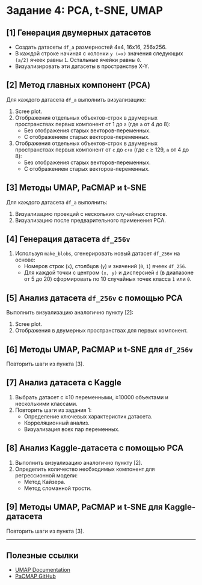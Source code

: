 # Задание 4: PCA, t-SNE, UMAP

## [1] Генерация двумерных датасетов
- Создать датасеты `df_a` размерностей 4x4, 16x16, 256x256.
- В каждой строке начиная с колонки `y (=x)` значения следующих `(a/2)` ячеек равны `1`. Остальные ячейки равны `0`.
- Визуализировать эти датасеты в пространстве X-Y.

## [2] Метод главных компонент (PCA)
Для каждого датасета `df_a` выполнить визуализацию:
1. Scree plot.
2. Отображения отдельных объектов-строк в двумерных пространствах первых компонент от 1 до `a` (где `a` от 4 до 8):
   - Без отображения старых векторов-переменных.
   - С отображением старых векторов-переменных.
3. Отображения отдельных объектов-строк в двумерных пространствах первых компонент от `c` до `c+a` (где `c` ≥ 129, `a` от 4 до 8):
   - Без отображения старых векторов-переменных.
   - С отображением старых векторов-переменных.

## [3] Методы UMAP, PaCMAP и t-SNE
Для каждого датасета `df_a` выполнить:
1. Визуализацию проекций с нескольких случайных стартов.
2. Визуализацию после предварительного применения PCA.

## [4] Генерация датасета `df_256v`
1. Используя `make_blobs`, сгенерировать новый датасет `df_256v` на основе:
   - Номеров строк (`x`), столбцов (`y`) и значений (`0`, `1`) ячеек `df_256`.
   - Для каждой точки с центром `(x, y)` и дисперсией `d` (в диапазоне от 5 до 20) сформировать по 10 случайных точек класса `1` или `0`.

## [5] Анализ датасета `df_256v` с помощью PCA
Выполнить визуализацию аналогично пункту [2]:
1. Scree plot.
2. Отображения в двумерных пространствах для первых компонент.

## [6] Методы UMAP, PaCMAP и t-SNE для `df_256v`
Повторить шаги из пункта [3].

## [7] Анализ датасета с Kaggle
1. Выбрать датасет с ≥10 переменными, ≥10000 объектами и несколькими классами.
2. Повторить шаги из задания 1:
   - Определение ключевых характеристик датасета.
   - Корреляционный анализ.
   - Визуализация всех пар переменных.

## [8] Анализ Kaggle-датасета с помощью PCA
1. Выполнить визуализацию аналогично пункту [2].
2. Определить количество необходимых компонент для регрессионной модели:
   - Метод Кайзера.
   - Метод сломанной трости.

## [9] Методы UMAP, PaCMAP и t-SNE для Kaggle-датасета
Повторить шаги из пункта [3].

---

## Полезные ссылки
- [UMAP Documentation](https://umap-learn.readthedocs.io/en/latest/)
- [PaCMAP GitHub](https://github.com/YingfanWang/PaCMAP)

